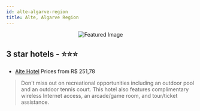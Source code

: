 ```yaml
---
id: alte-algarve-region
title: Alte, Algarve Region
---
```


<center><img src="https://i.travelapi.com/hotels/7000000/6140000/6135000/6134928/bae81036_z.jpg" alt="Featured Image" /></center>


##  3 star hotels - ⭐️⭐️⭐️

-    [Alte Hotel](https://us.hurb.com/hotels/alte/alte-hotel-JNP-JP020234?cmp=18055) Prices from R$ 251,78
   > Don't miss out on recreational opportunities including an outdoor pool and an outdoor tennis court. This hotel also features complimentary wireless Internet access, an arcade/game room, and tour/ticket assistance.
